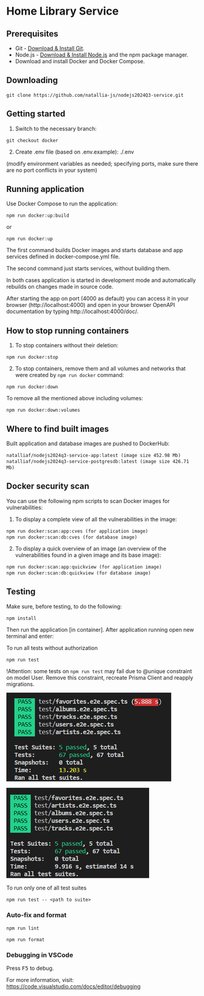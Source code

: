 # Home Library Service

## Prerequisites

- Git - [Download & Install Git](https://git-scm.com/downloads).
- Node.js - [Download & Install Node.js](https://nodejs.org/en/download/) and the npm package manager.
- Download and install Docker and Docker Compose.

## Downloading

```
git clone https://github.com/natallia-js/nodejs2024Q3-service.git
```

## Getting started

1. Switch to the necessary branch:

```
git checkout docker
```

2. Create .env file (based on .env.example): ./.env

(modify environment variables as needed; specifying ports, make sure there are no port conflicts in your system)

## Running application

Use Docker Compose to run the application:

```
npm run docker:up:build
```

or

```
npm run docker:up
```

The first command builds Docker images and starts database and app services defined in docker-compose.yml file. 

The second command just starts services, without building them.

In both cases application is started in development mode and automatically rebuilds on changes made in source code.

After starting the app on port (4000 as default) you can access it in your browser (http://localhost:4000) and open
in your browser OpenAPI documentation by typing http://localhost:4000/doc/.

## How to stop running containers

1. To stop containers without their deletion:

```
npm run docker:stop
```

2. To stop containers, remove them and all volumes and networks that were created by `npm run docker` command:

```
npm run docker:down
```

To remove all the mentioned above including volumes:

```
npm run docker:down:volumes
```

## Where to find built images

Built application and database images are pushed to DockerHub:

```
natalliaf/nodejs2024q3-service-app:latest (image size 452.98 Mb)
natalliaf/nodejs2024q3-service-postgresdb:latest (image size 426.71 Mb)
```

## Docker security scan

You can use the following npm scripts to scan Docker images for vulnerabilities:

1. To display a complete view of all the vulnerabilities in the image:

```
npm run docker:scan:app:cves (for application image)
npm run docker:scan:db:cves (for database image)
```

2.  To display a quick overview of an image (an overview of the vulnerabilities found in a given image and its base image):

```
npm run docker:scan:app:quickview (for application image)
npm run docker:scan:db:quickview (for database image)
```

## Testing

Make sure, before testing, to do the following:

```
npm install
```

Then run the application [in container]. After application running open new terminal and enter:

To run all tests without authorization

```
npm run test
```

!Attention: some tests on `npm run test` may fail due to @unique constraint on model User.
Remove this constraint, recreate Prisma Client and reapply migrations.

![test results](images_for_readme/no-auth-test-results1.png)

![test results](images_for_readme/no-auth-test-results2.png)

To run only one of all test suites

```
npm run test -- <path to suite>
```

### Auto-fix and format

```
npm run lint
```

```
npm run format
```

### Debugging in VSCode

Press <kbd>F5</kbd> to debug.

For more information, visit: https://code.visualstudio.com/docs/editor/debugging
